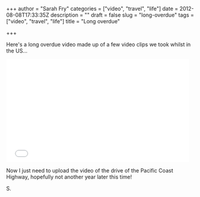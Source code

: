+++
author = "Sarah Fry"
categories = ["video", "travel", "life"]
date = 2012-08-08T17:33:35Z
description = ""
draft = false
slug = "long-overdue"
tags = ["video", "travel", "life"]
title = "Long overdue"

+++


Here's a long overdue video made up of a few video clips we took whilst in the US...

<iframe width="490" height="276" src="//www.youtube.com/embed/wpcTZuTmbwY" frameborder="0" allowfullscreen></iframe>

Now I just need to upload the video of the drive of the Pacific Coast Highway, hopefully not another year later this time!

S.

